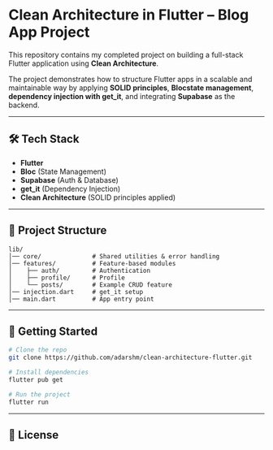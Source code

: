 # Clean Architecture in Flutter – Blog App Project

This repository contains my completed project  on building a full-stack Flutter application using **Clean Architecture**.

The project demonstrates how to structure Flutter apps in a scalable and maintainable way by applying **SOLID principles**, **Blocstate management**, **dependency injection with get_it**, and integrating **Supabase** as the backend.

---

## 🛠️ Tech Stack

* **Flutter**
* **Bloc** (State Management)
* **Supabase** (Auth & Database)
* **get_it** (Dependency Injection)
* **Clean Architecture** (SOLID principles applied)

---

## 📂 Project Structure

```
lib/
│── core/              # Shared utilities & error handling
│── features/          # Feature-based modules
│    ├── auth/         # Authentication
│    ├── profile/      # Profile
│    └── posts/        # Example CRUD feature
│── injection.dart     # get_it setup
│── main.dart          # App entry point
```

---

## 🚀 Getting Started

```bash
# Clone the repo
git clone https://github.com/adarshm/clean-architecture-flutter.git

# Install dependencies
flutter pub get

# Run the project
flutter run
```

---

## 📝 License

